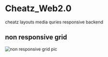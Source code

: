 # Cheatz_Web2.0
cheatz layouts  media quries responsive backend 
## non responsive grid
 ![non responsive grid pic](https://i.imgur.com/s6a0SQ4.png)
